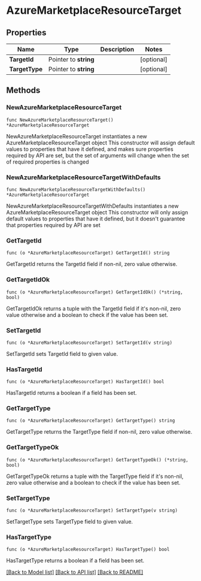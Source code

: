 # AzureMarketplaceResourceTarget

## Properties

Name | Type | Description | Notes
------------ | ------------- | ------------- | -------------
**TargetId** | Pointer to **string** |  | [optional] 
**TargetType** | Pointer to **string** |  | [optional] 

## Methods

### NewAzureMarketplaceResourceTarget

`func NewAzureMarketplaceResourceTarget() *AzureMarketplaceResourceTarget`

NewAzureMarketplaceResourceTarget instantiates a new AzureMarketplaceResourceTarget object
This constructor will assign default values to properties that have it defined,
and makes sure properties required by API are set, but the set of arguments
will change when the set of required properties is changed

### NewAzureMarketplaceResourceTargetWithDefaults

`func NewAzureMarketplaceResourceTargetWithDefaults() *AzureMarketplaceResourceTarget`

NewAzureMarketplaceResourceTargetWithDefaults instantiates a new AzureMarketplaceResourceTarget object
This constructor will only assign default values to properties that have it defined,
but it doesn't guarantee that properties required by API are set

### GetTargetId

`func (o *AzureMarketplaceResourceTarget) GetTargetId() string`

GetTargetId returns the TargetId field if non-nil, zero value otherwise.

### GetTargetIdOk

`func (o *AzureMarketplaceResourceTarget) GetTargetIdOk() (*string, bool)`

GetTargetIdOk returns a tuple with the TargetId field if it's non-nil, zero value otherwise
and a boolean to check if the value has been set.

### SetTargetId

`func (o *AzureMarketplaceResourceTarget) SetTargetId(v string)`

SetTargetId sets TargetId field to given value.

### HasTargetId

`func (o *AzureMarketplaceResourceTarget) HasTargetId() bool`

HasTargetId returns a boolean if a field has been set.

### GetTargetType

`func (o *AzureMarketplaceResourceTarget) GetTargetType() string`

GetTargetType returns the TargetType field if non-nil, zero value otherwise.

### GetTargetTypeOk

`func (o *AzureMarketplaceResourceTarget) GetTargetTypeOk() (*string, bool)`

GetTargetTypeOk returns a tuple with the TargetType field if it's non-nil, zero value otherwise
and a boolean to check if the value has been set.

### SetTargetType

`func (o *AzureMarketplaceResourceTarget) SetTargetType(v string)`

SetTargetType sets TargetType field to given value.

### HasTargetType

`func (o *AzureMarketplaceResourceTarget) HasTargetType() bool`

HasTargetType returns a boolean if a field has been set.


[[Back to Model list]](../README.md#documentation-for-models) [[Back to API list]](../README.md#documentation-for-api-endpoints) [[Back to README]](../README.md)



